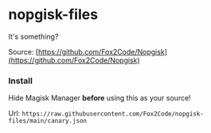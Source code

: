 # nopgisk-files

It's something?

Source: [https://github.com/Fox2Code/Nopgisk](https://github.com/Fox2Code/Nopgisk)

### Install

Hide Magisk Manager **before** using this as your source!

Url: `https://raw.githubusercontent.com/Fox2Code/nopgisk-files/main/canary.json`


